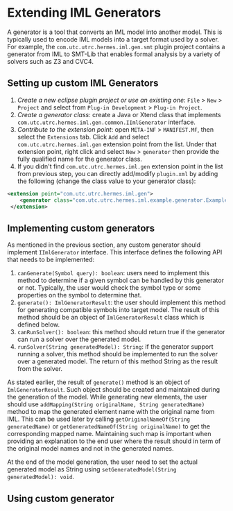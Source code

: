 # Extending IML Generators

A generator is a tool that converts an IML model into another model. This is typically used to encode IML models into a target format used by a solver. For example, the `com.utc.utrc.hermes.iml.gen.smt` plugin project contains a generator from IML to SMT-Lib that enables formal analysis by a variety of solvers such as Z3 and CVC4. 

## Setting up custom IML Generators
1. *Create a new eclipse plugin project or use an existing one*: `File` > `New` > `Project` and select from `Plug-in Development` > `Plug-in Project`.
1. *Create a generator class*: create a Java or Xtend class that implements `com.utc.utrc.hermes.iml.gen.common.IImlGenerator` interface.
1. *Contribute to the extension point*: open `META-INF` > `MANIFEST.MF`, then select the `Extensions` tab. Click `Add` and select `com.utc.utrc.hermes.iml.gen` extension point from the list. Under that extension point, right click and select `New` > `generator` then provide the fully qualified name for the generator class.
1. If you didn't find `com.utc.utrc.hermes.iml.gen` extension point in the list from previous step, you can directly add/modify `plugin.xml` by adding the following (change the class value to your generator class):
  ```xml
  <extension point="com.utc.utrc.hermes.iml.gen">
      <generator class="com.utc.utrc.hermes.iml.example.generator.ExampleGenerator"> </generator>
   </extension>
  ```
## Implementing custom generators
As mentioned in the previous section, any custom generator should implement `IImlGenerator` interface. This interface defines the following API that needs to be implemented:
1. `canGenerate(Symbol query): boolean`: users need to implement this method to determine if a given symbol can be handled by this generator or not. Typically, the user would check the symbol type or some properties on the symbol to determine that.
1. `generate(): ImlGeneratorResult`: the user should implement this method for generating compatible symbols into target model. The result of this method should be an object of `ImlGeneratorResult` class which is defined below.
1. `canRunSolver(): boolean`: this method should return true if the generator can run a solver over the generated model.
1. `runSolver(String generatedModel): String`: if the generator support running a solver, this method should be implemented to run the solver over a generated model. The return of this method String as the result from the solver.

As stated earlier, the result of `generate()` method is an object of `ImlGeneratorResult`. Such object should be created and maintained during the generation of the model. While generating new elements, the user should use `addMapping(String originalName, String generatedName)` method to map the generated element name with the original name from IML. This can be used later by calling `getOriginalNameOf(String generatedName)` or `getGeneratedNameOf(String originalName)` to get the corresponding mapped name. Maintaining such map is important when providing an explanation to the end user where the result should in term of the original model names and not in the generated names.

At the end of the model generation, the user need to set the actual generated model as String using `setGeneratedModel(String generatedModel): void`.

## Using custom generator